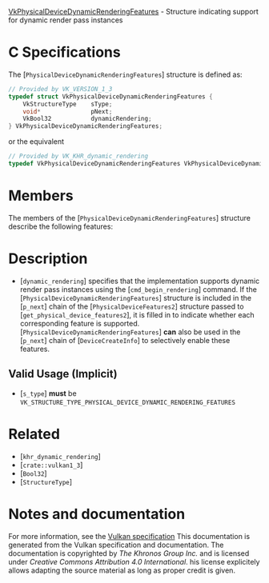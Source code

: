 [VkPhysicalDeviceDynamicRenderingFeatures](https://www.khronos.org/registry/vulkan/specs/1.3-extensions/man/html/VkPhysicalDeviceDynamicRenderingFeatures.html) - Structure indicating support for dynamic render pass instances

# C Specifications
The [`PhysicalDeviceDynamicRenderingFeatures`] structure is defined as:
```c
// Provided by VK_VERSION_1_3
typedef struct VkPhysicalDeviceDynamicRenderingFeatures {
    VkStructureType    sType;
    void*              pNext;
    VkBool32           dynamicRendering;
} VkPhysicalDeviceDynamicRenderingFeatures;
```
or the equivalent
```c
// Provided by VK_KHR_dynamic_rendering
typedef VkPhysicalDeviceDynamicRenderingFeatures VkPhysicalDeviceDynamicRenderingFeaturesKHR;
```

# Members
The members of the [`PhysicalDeviceDynamicRenderingFeatures`] structure
describe the following features:

# Description
- [`dynamic_rendering`] specifies that the implementation supports dynamic render pass instances using the [`cmd_begin_rendering`] command.
If the [`PhysicalDeviceDynamicRenderingFeatures`] structure is included in the [`p_next`] chain of the
[`PhysicalDeviceFeatures2`] structure passed to
[`get_physical_device_features2`], it is filled in to indicate whether each
corresponding feature is supported.
[`PhysicalDeviceDynamicRenderingFeatures`] **can**  also be used in the [`p_next`] chain of
[`DeviceCreateInfo`] to selectively enable these features.
## Valid Usage (Implicit)
-  [`s_type`] **must**  be `VK_STRUCTURE_TYPE_PHYSICAL_DEVICE_DYNAMIC_RENDERING_FEATURES`

# Related
- [`khr_dynamic_rendering`]
- [`crate::vulkan1_3`]
- [`Bool32`]
- [`StructureType`]

# Notes and documentation
For more information, see the [Vulkan specification](https://www.khronos.org/registry/vulkan/specs/1.3-extensions/html/vkspec.html)
This documentation is generated from the Vulkan specification and documentation.
The documentation is copyrighted by *The Khronos Group Inc.* and is licensed under *Creative Commons Attribution 4.0 International*.
his license explicitely allows adapting the source material as long as proper credit is given.
        